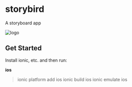 # storybird

A storyboard app

![logo](https://trello-attachments.s3.amazonaws.com/56521c9340eeb6b9e0cabe27/238x238/6b4fc5de9e5588288d68ec692bc37dc9/story-bird-text-logo-238x238.png)

## Get Started

Install ionic, etc. and then run:

**ios**
> ionic platform add ios
> ionic build ios
> ionic emulate ios
